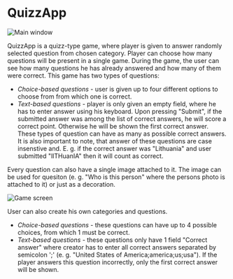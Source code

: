 # QuizzApp

![Main window](https://i.imgur.com/uVVvwBf.png)

QuizzApp is a quizz-type game, where player is given to answer randomly selected question from chosen category. 
Player can choose how many questions will be present in a single game. During the game, the user can see how many questions he has already
answered and how many of them were correct. This game has two types of questions: 
* _Choice-based questions_ - user is given up to four different options to choose from
from which one is correct.
* _Text-based questions_ - player is only given an empty field, where he has to enter answer using his keyboard. 
Upon pressing "Submit", if the submitted answer was among the list of correct answers, he will score a correct point. 
Otherwise he will be shown the first correct answer. These types of question can have as many as possible correct answers.
It is also important to note, that answer of these questions are case insenstive and. E. g. if the correct answer was "Lithuania" and
user submitted "lITHuanIA" then it will count as correct.

Every question can also have a single image attached to it. The image can be used for quesiton (e. g. "Who is this person" 
where the persons photo is attached to it) or just as a decoration.

![Game screen](https://i.imgur.com/67ILl07.png)


User can also create his own categories and questions. 
* _Choice-based questions_ - these questions can have up to 4 possible choices, from which 1 must be correct.
* _Text-based questions_ - these questions only have 1 field "Correct answer" where creator has to enter all correct answers separated
by semicolon ';' (e. g. "United States of America;america;us;usa"). If the player answers this question incorrectly, only the first correct
answer will be shown.
